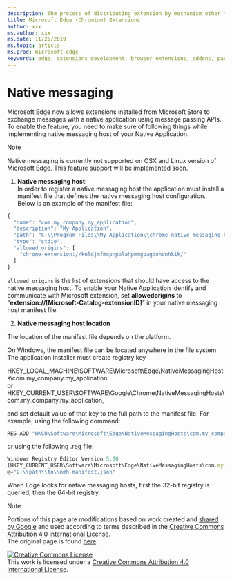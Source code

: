 ```yaml
---
description: The process of distributing extension by mechanism other than verified stores
title: Microsoft Edge (Chromium) Extensions
author: xxx
ms.author: xxx
ms.date: 11/25/2019
ms.topic: article
ms.prod: microsoft-edge
keywords: edge, extensions development, browser extensions, addons, partner center, developer
---
```


# Native messaging

Microsoft Edge now allows extensions installed from Microsoft Store to exchange messages with a native application using message passing APIs. To enable the feature, you need to make sure of following things while implementing native messaging host of your Native Application.

>[!NOTE]
> Native messaging is currently not supported on OSX and Linux version of Microsoft Edge. This feature support will be implemented soon.

1. **Native messaging host**:   
In order to register a native messaging host the application must install a manifest file that defines the native messaging host configuration. Below is an example of the manifest file:

``` js
{
  "name": "com.my_company.my_application",
  "description": "My Application",
  "path": "C:\\Program Files\\My Application\\chrome_native_messaging_host.exe",
  "type": "stdio",
  "allowed_origins": [
    "chrome-extension://knldjmfmopnpolahpmmgbagdohdnhkik/"
  ]
}
```
`allowed_origins` is the list of extensions that should have access to the native messaging host. To enable your Native Application identify and communicate with Microsoft extension, set **allowedorigins** to “**extension://[Microsoft-Catalog-extensionID]**” in your native messaging host manifest file.

2. **Native messaging host location**  

The location of the manifest file depends on the platform.

On Windows, the manifest file can be located anywhere in the file system. The application installer must create registry key  

HKEY_LOCAL_MACHINE\SOFTWARE\Microsoft\Edge\NativeMessagingHosts\com.my_company.my_application   
or  
HKEY_CURRENT_USER\SOFTWARE\Google\Chrome\NativeMessagingHosts\com.my_company.my_application,  

and set default value of that key to the full path to the manifest file. For example, using the following command:

``` js
REG ADD "HKCU\Software\Microsoft\Edge\NativeMessagingHosts\com.my_company.my_application" /ve /t REG_SZ /d "C:\path\to\nmh-manifest.json" /f
```
or using the following .reg file:

``` js
Windows Registry Editor Version 5.00
[HKEY_CURRENT_USER\Software\Microsoft\Edge\NativeMessagingHosts\com.my_company.my_application]
@="C:\\path\\to\\nmh-manifest.json"
```

When Edge looks for native messaging hosts, first the 32-bit registry is queried, then the 64-bit registry.

> [!NOTE]
> Portions of this page are modifications based on work created and [shared by Google][GoogleSitePolicies] and used according to terms described in the [Creative Commons Attribution 4.0 International License][CCA4IL].  
> The original page is found [here](https://developer.chrome.com/extensions/nativeMessaging).  

[![Creative Commons License][CCby4Image]][CCA4IL]  
This work is licensed under a [Creative Commons Attribution 4.0 International License][CCA4IL].  

[CCA4IL]: http://creativecommons.org/licenses/by/4.0  
[CCby4Image]: https://i.creativecommons.org/l/by/4.0/88x31.png  
[GoogleSitePolicies]: https://developers.google.com/terms/site-policies